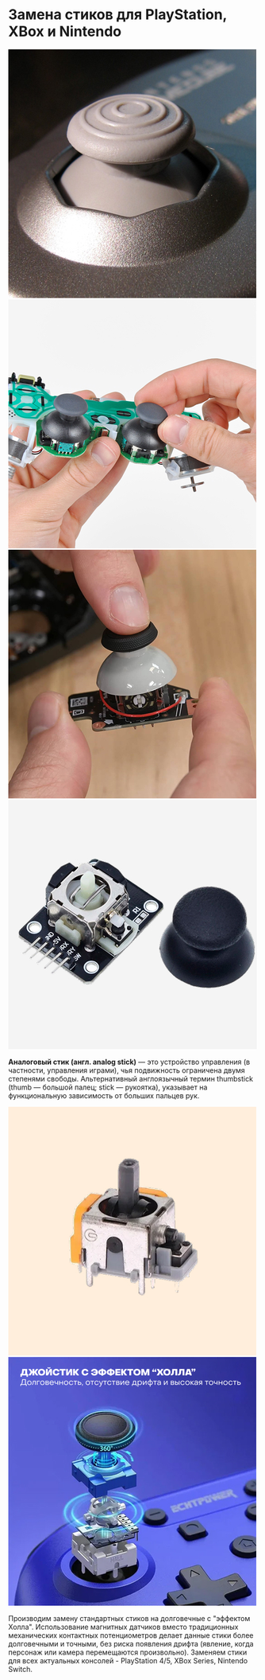 # Замена стиков для PlayStation, XBox и Nintendo

![Gamecube Stick](../images/stick/gc_stick.jpg)
![Stick Repair](../images/stick/stick_ifixit.jpg)
![Steam Deck Stick](../images/stick/stick_steamdeck.jpg)
![Mechanic Stick](../images/stick/mechanic_stick.jpg)

**Аналоговый стик (англ. analog stick)** — это устройство управления (в частности, управления играми), чья подвижность ограничена двумя степенями свободы. Альтернативный англоязычный термин thumbstick (thumb — большой палец; stick — рукоятка), указывает на функциональную зависимость от больших пальцев рук.


![Hall Stick](../images/stick/hall_stick.jpg)
![Hall Stick Infographic](../images/stick/hall_infographic.jpg)

Производим замену стандартных стиков на долговечные с "эффектом Холла". Использование магнитных датчиков вместо традиционных механических контактных потенциометров делает данные стики более долговечными и точными, без риска появления дрифта (явление, когда персонаж или камера перемещаются произвольно). Заменяем стики для всех актуальных консолей - PlayStation 4/5, XBox Series, Nintendo Switch.